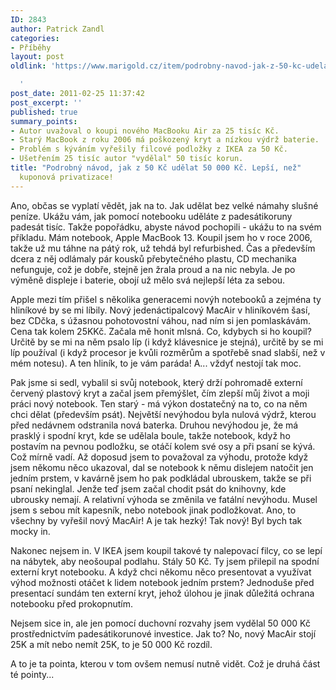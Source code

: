```yaml
---
ID: 2843
author: Patrick Zandl
categories:
- Příběhy
layout: post
oldlink: 'https://www.marigold.cz/item/podrobny-navod-jak-z-50-kc-udelat-50-000-kc-lepsi-nez-kuponova-privatizace

  '
post_date: 2011-02-25 11:37:42
post_excerpt: ''
published: true
summary_points:
- Autor uvažoval o koupi nového MacBooku Air za 25 tisíc Kč.
- Starý MacBook z roku 2006 má poškozený kryt a nízkou výdrž baterie.
- Problém s kýváním vyřešily filcové podložky z IKEA za 50 Kč.
- Ušetřením 25 tisíc autor "vydělal" 50 tisíc korun.
title: "Podrobný návod, jak z 50 Kč udělat 50 000 Kč. Lepší, než"
  kuponová privatizace!
---
```


Ano, občas se vyplatí vědět, jak na to. Jak udělat bez velké námahy slušné peníze. Ukážu vám, jak pomocí notebooku uděláte z padesátikoruny padesát tisíc.
Takže popořádku, abyste návod pochopili - ukážu to na svém příkladu. Mám notebook, Apple MacBook 13. Koupil jsem ho v roce 2006, takže už mu táhne na pátý rok, už tehdá byl refurbished. Čas a především dcera z něj odlámaly pár kousků přebytečného plastu, CD mechanika nefunguje, což je dobře, stejně jen žrala proud a na nic nebyla. Je po výměně displeje i baterie, obojí už mělo svá nejlepší léta za sebou.


Apple mezi tím přišel s několika generacemi novýh notebooků a zejména ty hliníkové by se mi líbily. Nový jedenáctipalcový MacAir v hliníkovém šasí, bez CDčka, s úžasnou pohotovostní váhou, nad ním si jen pomlaskávám. Cena tak kolem 25KKč. Začala mě honit mlsná. Co, kdybych si ho koupil? Určitě by se mi na něm psalo líp (i když klávesnice je stejná), určitě by se  mi líp používal (i když procesor je kvůli rozměrům a spotřebě snad slabší, než v mém notesu). A ten hliník, to je vám paráda! A... vždyť nestojí tak moc. 

Pak jsme si sedl, vybalil si svůj notebook, který drží pohromadě externí červený plastový kryt a začal jsem přemýšlet, čím zlepší můj život a moji práci nový notebook. Ten starý - má výkon dostatečný na to, co na něm chci dělat (především psát). Největší nevýhodou byla nulová výdrž, kterou před nedávnem odstranila nová baterka. Druhou nevýhodou je, že má prasklý i spodní kryt, kde se udělala boule, takže notebook, když ho postavím na pevnou podložku, se otáčí kolem své osy a při psaní se kývá. Což mírně vadí. Až doposud jsem to považoval za výhodu, protože když jsem někomu něco ukazoval, dal se notebook k němu dislejem natočit jen jedním prstem, v kavárně jsem ho pak podkládal ubrouskem, takže se při psaní nekinglal. Jenže teď jsem začal chodit psát do knihovny, kde ubrousky nemají. A relativní výhoda se změnila ve fatální nevýhodu. Musel jsem s sebou mít kapesník, nebo notebook jinak podložkovat. Ano, to všechny by vyřešil nový MacAir! A je tak hezký! Tak nový! Byl bych tak mocky in. 

Nakonec nejsem in. V IKEA jsem koupil takové ty nalepovací filcy, co se lepí na nábytek, aby neošoupal podlahu. Stály 50 Kč. Ty jsem přilepil na spodní externí kryt notebooku. A když chci někomu něco presentovat a využívat výhod možnosti otáčet k lidem notebook jedním prstem? Jednoduše před presentací sundám ten externí kryt, jehož úlohou je jinak důležitá ochrana notebooku před prokopnutím.

Nejsem sice in, ale jen pomocí duchovní rozvahy jsem vydělal 50 000 Kč prostřednictvím padesátikorunové investice. Jak to? No, nový MacAir stojí 25K a mít nebo nemít 25K, to je 50 000 Kč rozdíl. 

A to je ta pointa, kterou v tom ovšem nemusí nutně vidět. Což je druhá část té pointy...